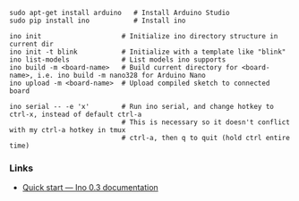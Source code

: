     sudo apt-get install arduino   # Install Arduino Studio
    sudo pip install ino           # Install ino

    ino init                    # Initialize ino directory structure in current dir
    ino init -t blink           # Initialize with a template like "blink"
    ino list-models             # List models ino supports
    ino build -m <board-name>   # Build current directory for <board-name>, i.e. ino build -m nano328 for Arduino Nano
    ino upload -m <board-name>  # Upload compiled sketch to connected board

    ino serial -- -e 'x'        # Run ino serial, and change hotkey to ctrl-x, instead of default ctrl-a
                                # This is necessary so it doesn't conflict with my ctrl-a hotkey in tmux
                                # ctrl-a, then q to quit (hold ctrl entire time)
    
### Links

* [Quick start — Ino 0.3 documentation](http://inotool.org/quickstart)
